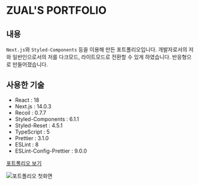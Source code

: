 # ZUAL'S PORTFOLIO

## 내용

`Next.js`와 `Styled-Components` 등을 이용해 만든 포트폴리오입니다.
개발자로서의 저와 일반인으로서의 저를 다크모드, 라이트모드로 전환할 수 있게 하였습니다.
반응형으로 만들어졌습니다.

## 사용한 기술

- React : 18
- Next.js : 14.0.3
- Recoil : 0.7.7
- Styled-Components : 6.1.1
- Styled-Reset : 4.5.1
- TypeScript : 5
- Prettier : 3.1.0
- ESLint : 8
- ESLint-Config-Prettier : 9.0.0

[포트폴리오 보기](https://zual-portfolio.netlify.app/)

![포트폴리오 첫화면](https://github.com/movie-dog/movie-dog/assets/76080643/96643ee1-6794-4073-88a0-09e66bf9e31d)
